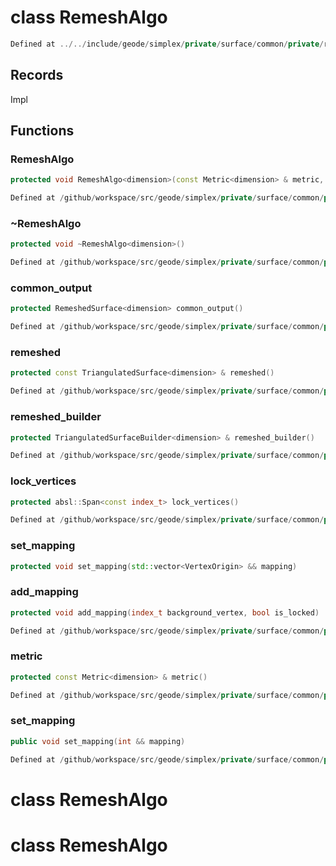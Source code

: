 # class RemeshAlgo

```cpp
Defined at ../../include/geode/simplex/private/surface/common/private/remesh_algo.h#28
```

## Records

Impl



## Functions

### RemeshAlgo

```cpp
protected void RemeshAlgo<dimension>(const Metric<dimension> & metric, absl::Span<const index_t> lock_vertices)
```

```cpp
Defined at /github/workspace/src/geode/simplex/private/surface/common/private/remesh_algo.cpp#81
```

### ~RemeshAlgo

```cpp
protected void ~RemeshAlgo<dimension>()
```

```cpp
Defined at /github/workspace/src/geode/simplex/private/surface/common/private/remesh_algo.cpp#88
```

### common_output

```cpp
protected RemeshedSurface<dimension> common_output()
```

```cpp
Defined at /github/workspace/src/geode/simplex/private/surface/common/private/remesh_algo.cpp#93
```

### remeshed

```cpp
protected const TriangulatedSurface<dimension> & remeshed()
```

```cpp
Defined at /github/workspace/src/geode/simplex/private/surface/common/private/remesh_algo.cpp#99
```

### remeshed_builder

```cpp
protected TriangulatedSurfaceBuilder<dimension> & remeshed_builder()
```

```cpp
Defined at /github/workspace/src/geode/simplex/private/surface/common/private/remesh_algo.cpp#106
```

### lock_vertices

```cpp
protected absl::Span<const index_t> lock_vertices()
```

```cpp
Defined at /github/workspace/src/geode/simplex/private/surface/common/private/remesh_algo.cpp#113
```

### set_mapping

```cpp
protected void set_mapping(std::vector<VertexOrigin> && mapping)
```

### add_mapping

```cpp
protected void add_mapping(index_t background_vertex, bool is_locked)
```

```cpp
Defined at /github/workspace/src/geode/simplex/private/surface/common/private/remesh_algo.cpp#127
```

### metric

```cpp
protected const Metric<dimension> & metric()
```

```cpp
Defined at /github/workspace/src/geode/simplex/private/surface/common/private/remesh_algo.cpp#134
```

### set_mapping

```cpp
public void set_mapping(int && mapping)
```

```cpp
Defined at /github/workspace/src/geode/simplex/private/surface/common/private/remesh_algo.cpp#120
```



# class RemeshAlgo

# class RemeshAlgo

